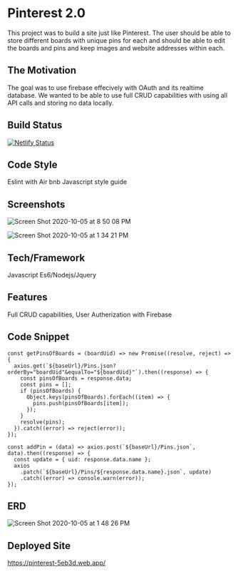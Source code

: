 # Pinterest 2.0
This project was to build a site just like Pinterest. The user should be able to store different boards with unique pins for each and should be able to edit the boards and pins and keep images and website addresses within each.

## The Motivation
The goal was to use firebase effecively with OAuth and its realtime database. We wanted to be able to use full CRUD capabilities with using all API calls and storing no data locally.

## Build Status
[![Netlify Status](https://api.netlify.com/api/v1/badges/adc4fd74-3e40-4fac-9964-d49ef94cd572/deploy-status)](https://app.netlify.com/sites/pinterest2/deploys)

## Code Style
Eslint with Air bnb Javascript style guide

## Screenshots
![Screen Shot 2020-10-05 at 8 50 08 PM](https://user-images.githubusercontent.com/66916708/95150575-1371ca00-074e-11eb-93d8-7fd1896e23e4.png)

![Screen Shot 2020-10-05 at 1 34 21 PM](https://user-images.githubusercontent.com/66916708/95119099-0be00000-0711-11eb-9cd5-8d37690b775a.png)

## Tech/Framework
Javascript Es6/Nodejs/Jquery

## Features
Full CRUD capabilities, User Autherization with Firebase

## Code Snippet
```
const getPinsOfBoards = (boardUid) => new Promise((resolve, reject) => {
  axios.get(`${baseUrl}/Pins.json?orderBy="boardUid"&equalTo="${boardUid}"`).then((response) => {
    const pinsOfBoards = response.data;
    const pins = [];
    if (pinsOfBoards) {
      Object.keys(pinsOfBoards).forEach((item) => {
        pins.push(pinsOfBoards[item]);
      });
    }
    resolve(pins);
  }).catch((error) => reject(error));
});

const addPin = (data) => axios.post(`${baseUrl}/Pins.json`, data).then((response) => {
  const update = { uid: response.data.name };
  axios
    .patch(`${baseUrl}/Pins/${response.data.name}.json`, update)
    .catch((error) => console.warn(error));
});
```

## ERD 
![Screen Shot 2020-10-05 at 1 48 26 PM](https://user-images.githubusercontent.com/66916708/95119371-798c2c00-0711-11eb-81c0-f6266777221f.png)

## Deployed Site
https://pinterest-5eb3d.web.app/
